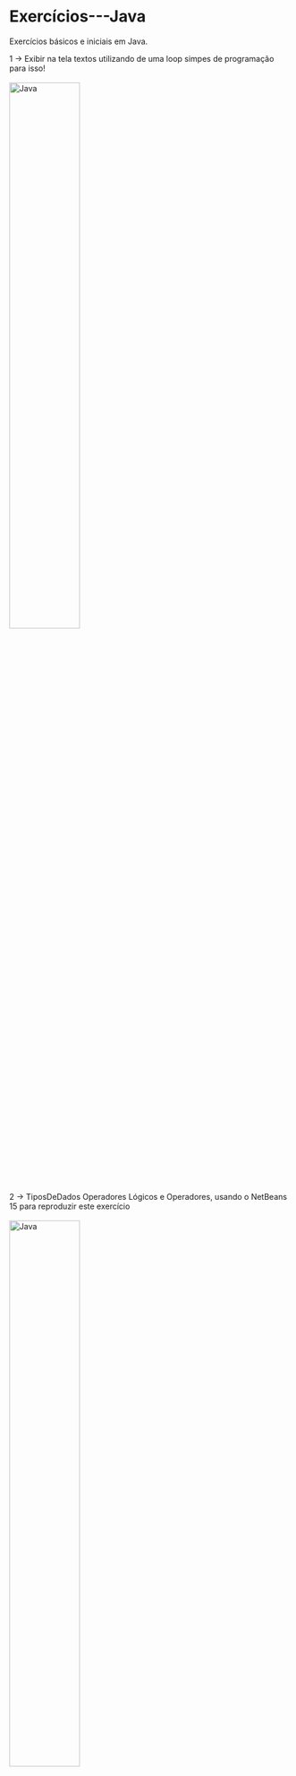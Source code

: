# Exercícios---Java
Exercícios básicos e iniciais em Java.

1 -> Exibir na tela textos utilizando de uma loop simpes de programação para isso!<br><br>
<img src="https://raw.githubusercontent.com/APONTES19/Exercicios---JAVA_ORACLE/main/img/Exerc%C3%ADcio1.jpg"
     width="50%" title="Exercício1" alt="Java"><br><br>




2 -> TiposDeDados Operadores Lógicos e Operadores, usando o NetBeans 15 para reproduzir este exercício<br><br>
<img src="https://raw.githubusercontent.com/APONTES19/Exercicios---JAVA/main/img/Resultado%20de%20testes.jpg"
     width="50%" title="Exercício1" alt="Java"><br><br>



3 -> Saída de dados (na tela): vejá que usamos uma forma de printar dois elementos no System como texto mais Variavel nome ! <br><br>
<img src="https://raw.githubusercontent.com/APONTES19/Exercicios---JAVA/main/img/3.jpg"
     width="50%" title="Exercício1" alt="Java"><br><br>
<img src="https://raw.githubusercontent.com/APONTES19/Exercicios---JAVA/main/img/3.1.jpg"
     width="50%" title="Exercício1" alt="Java"><br><br>




4 -> Operadores matemáticos, desenvolvido e compilado no terminal , usar javac e java conforme orientações anteriores ! <br><br>
<img src="https://github.com/APONTES19/Exercicios---JAVA/blob/main/img/4.jpg?raw=true"
     width="50%" title="Exercício1" alt="Java"><br><br>
<img src="https://github.com/APONTES19/Exercicios---JAVA/blob/main/img/4%20resposta.jpg?raw=true"
     width="50%" title="Exercício1" alt="Java"><br><br>




5 -> Laços (For), desenvolvido e compilado no terminal , usar javac e java conforme orientações anteriores ! <br><br>
<img src="https://github.com/APONTES19/Exercicios---JAVA/blob/main/img/5.jpg?raw=true"
     width="50%" title="Exercício1" alt="Java"><br><br>
<img src="https://github.com/APONTES19/Exercicios---JAVA/blob/main/img/5%20Resposta.jpg?raw=true"
     width="50%" title="Exercício1" alt="Java"><br><br>




6 -> Laços (while), desenvolvido e compilado no terminal , usar javac e java conforme orientações anteriores ! <br><br>
<img src="https://github.com/APONTES19/Exercicios---JAVA/blob/main/img/6.jpg"
     width="50%" title="Exercício1" alt="Java"><br><br>
<img src="https://github.com/APONTES19/Exercicios---JAVA/blob/main/img/6%20resposta.jpg"
     width="50%" title="Exercício1" alt="Java"><br><br>



7 -> Seleção If ; Else ; Else if , desensolvido e compilado no terminal , usar javac e java conforme orientações anteriores !
<br>*importantes usados nesta atividade leitores de teclado com método Scanner, não foi tratado a entrada ex.: string e outros.<br><br>
<img src="https://github.com/APONTES19/Exercicios---JAVA/blob/main/img/7.jpg"
     width="50%" title="Exercício1" alt="Java"><br><br>
<img src="https://github.com/APONTES19/Exercicios---JAVA/blob/main/img/resposta%207.jpg"
     width="50%" title="Exercício1" alt="Java"><br><br>



8 -> Seleção ternário , desenvolvido e compilado no terminal , usar javac e java conforme orientações anteriores !<br><br>
<img src="https://github.com/APONTES19/Exercicios---JAVA/blob/main/img/8.jpg"
     width="50%" title="Exercício1" alt="Java"><br><br>
<img src="https://github.com/APONTES19/Exercicios---JAVA/blob/main/img/8%20resposta.jpg"
     width="50%" title="Exercício1" alt="Java"><br><br>




9 -> Seleção Switch , desenvolvido e compilado no terminal , usar javac e java conforme orientações anteriores !<br><br>
<img src="https://github.com/APONTES19/Exercicios---JAVA/blob/main/img/9.jpg"
     width="50%" title="Exercício1" alt="Java"><br><br>
<img src="https://github.com/APONTES19/Exercicios---JAVA/blob/main/img/9%20respostas.jpg"
     width="50%" title="Exercício1" alt="Java"><br><br>
     
     
     


10 -> Operadores lógicos && -e || -ou, desenvolvido e compilado no terminal , usar javac e java conforme orientações anteriores !<br><br>
<img src="https://github.com/APONTES19/Exercicios---JAVA/blob/main/img/10.jpg"
     width="50%" title="Exercício1" alt="Java"><br><br>
<img src="https://github.com/APONTES19/Exercicios---JAVA/blob/main/img/10resposta.jpg"
     width="50%" title="Exercício1" alt="Java"><br><br>
     
     
     
      
     
     

11 -> Usando leitor de entrada Read em loop importante o uso de Try/catch tratamento de exceção, desenvolvido e compilado no vscode , usar javac e java conforme orientações anteriores !<br><br>
<img src="https://github.com/APONTES19/Exercicios---JAVA/blob/main/img/11.jpg"
     width="50%" title="Exercício1" alt="Java"><br><br>
<img src="https://github.com/APONTES19/Exercicios---JAVA/blob/main/img/Exercicio11.gif"
     width="50%" title="Exercício1" alt="Java"><br><br>






12 -> Convertendo em inteiro quando necessário uso de Interger.Parse e matches, desenvolvido e compilado no vscode , usar javac e java conforme orientações anteriores !<br><br>
Referência usando Matches= https://www.devmedia.com.br/conceitos-basicos-sobre-expressoes-regulares-em-java/27539#:~:text=O%20m%C3%A9todo%20matches%20especifica%20uma,booleano%20(true%20ou%20false) <br><br>
<img src="https://github.com/APONTES19/Exercicios---JAVA/blob/main/img/12.jpg"
     width="50%" title="Exercício1" alt="Java"><br><br>
<img src="https://github.com/APONTES19/Exercicios---JAVA/blob/main/img/12%20resposta.jpg"
     width="50%" title="Exercício1" alt="Java"><br><br>
     
     
     
     
     
     
13 -> Calculadora simples, leitura de dados e switch importante readline quando só ener usar .IsEmpty, desenvolvido e compilado no vscode , usar javac e java conforme orientações anteriores !<br><br>
<img src="https://github.com/APONTES19/Exercicios---JAVA/blob/main/img/13.jpg"
     width="50%" title="Exercício1" alt="Java"><br><br>
<img src="https://github.com/APONTES19/Exercicios---JAVA/blob/main/img/Exercicio13.gif"
     width="50%" title="Exercício1" alt="Java"><br><br>





14 -> Usando a classe Math acessa diversas funções matemáticas prontas, desenvolvido e compilado no vscode , usar javac e java conforme orientações anteriores !<br><br>
<img src="https://github.com/APONTES19/Exercicios---JAVA/blob/main/img/14.jpg"
     width="50%" title="Exercício1" alt="Java"><br><br>
<img src="https://github.com/APONTES19/Exercicios---JAVA/blob/main/img/14%20respostas.jpg"
     width="50%" title="Exercício1" alt="Java"><br><br>







15 -> Leitor Scanner inteiro , e descubra se é Impar ou Par, desenvolvido e compilado no vscode , usar javac e java conforme orientações anteriores !<br><br>
Referência https://www.devmedia.com.br/entrada-de-dados-classe-scanner/21366 <br><br>
<img src="https://github.com/APONTES19/Exercicios---JAVA/blob/main/img/15.jpg"
     width="50%" title="Exercício1" alt="Java"><br><br>
<img src="https://github.com/APONTES19/Exercicios---JAVA/blob/main/img/ExercicioResposta15.gif"
     width="50%" title="Exercício1" alt="Java"><br><br>
     
     
     
     
     
     
     
     
     
     
     
16 -> Usando a classe String, desenvolvido e compilado no vscode , usar javac e java conforme orientações anteriores !<br><br>
<img src="https://github.com/APONTES19/Exercicios---JAVA/blob/main/img/16respostas.jpg"
     width="50%" title="Exercício1" alt="Java"><br><br>
<img src="https://github.com/APONTES19/Exercicios---JAVA/blob/main/img/16.jpg"
     width="50%" title="Exercício1" alt="Java"><br><br>
     
     
     
     
     
     
     
          
17 -> Populando em vetor de inteiro, desenvolvido e compilado no vscode , usar javac e java conforme orientações anteriores !<br><br>
<img src="https://github.com/APONTES19/Exercicios---JAVA/blob/main/img/17.jpg"
     width="50%" title="Exercício1" alt="Java"><br><br>
<img src="https://github.com/APONTES19/Exercicios---JAVA/blob/main/img/17%20resposta.jpg"
     width="50%" title="Exercício1" alt="Java"><br><br>
